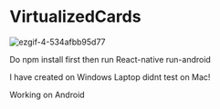 
# VirtualizedCards
![ezgif-4-534afbb95d77](https://user-images.githubusercontent.com/15027672/92990043-5bf2ea80-f4f6-11ea-9e89-58de5fd2cc8f.gif)


Do npm install first then run React-native run-android

I have created on Windows Laptop didnt test on Mac!

Working on Android

